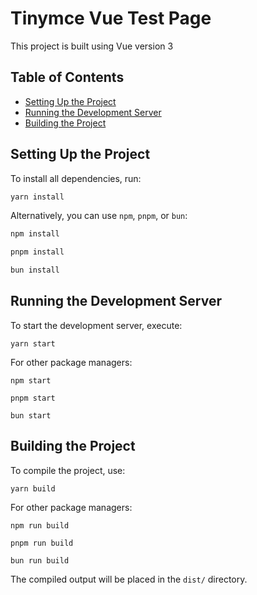 # Tinymce Vue Test Page

This project is built using Vue version 3

## Table of Contents
- [Setting Up the Project](#setting-up-the-project)
- [Running the Development Server](#running-the-development-server)
- [Building the Project](#building-the-project)

## Setting Up the Project
To install all dependencies, run:
```bash
yarn install
```

Alternatively, you can use `npm`, `pnpm`, or `bun`:

```bash
npm install
```

```bash
pnpm install
```

```bash
bun install
```

## Running the Development Server
To start the development server, execute:
```shell
yarn start
```

For other package managers:
```shell
npm start
```

```shell
pnpm start
```

```shell
bun start
```

## Building the Project
To compile the project, use:
```shell
yarn build
```

For other package managers:
```shell
npm run build
```

```shell
pnpm run build
```

```shell
bun run build
```

The compiled output will be placed in the `dist/` directory.
